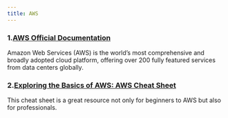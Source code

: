 ```yaml
---
title: AWS
---
```


### 1.[AWS Official Documentation](https://docs.aws.amazon.com/index.html?nc2=h_ql_doc_do)

Amazon Web Services (AWS) is the world’s most comprehensive and broadly adopted cloud platform, offering over 200 fully featured services from data centers globally.

### 2.[Exploring the Basics of AWS: AWS Cheat Sheet](https://www.whizlabs.com/blog/aws-cheat-sheet/)

This cheat sheet is a great resource not only for beginners to AWS but also for professionals.

